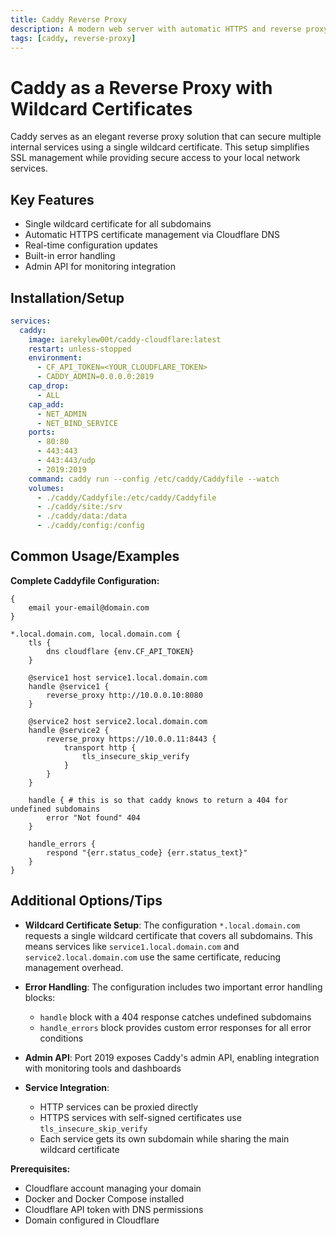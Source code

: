 ```yaml
---
title: Caddy Reverse Proxy
description: A modern web server with automatic HTTPS and reverse proxy capabilities using wildcard certificates
tags: [caddy, reverse-proxy]
---
```


# Caddy as a Reverse Proxy with Wildcard Certificates

Caddy serves as an elegant reverse proxy solution that can secure multiple internal services using a single wildcard certificate. This setup simplifies SSL management while providing secure access to your local network services.

## Key Features

- Single wildcard certificate for all subdomains
- Automatic HTTPS certificate management via Cloudflare DNS
- Real-time configuration updates
- Built-in error handling
- Admin API for monitoring integration

## Installation/Setup

```yaml
services:
  caddy:
    image: iarekylew00t/caddy-cloudflare:latest
    restart: unless-stopped
    environment:
      - CF_API_TOKEN=<YOUR_CLOUDFLARE_TOKEN>
      - CADDY_ADMIN=0.0.0.0:2019
    cap_drop:
      - ALL
    cap_add:
      - NET_ADMIN
      - NET_BIND_SERVICE
    ports:
      - 80:80
      - 443:443
      - 443:443/udp
      - 2019:2019
    command: caddy run --config /etc/caddy/Caddyfile --watch
    volumes:
      - ./caddy/Caddyfile:/etc/caddy/Caddyfile
      - ./caddy/site:/srv
      - ./caddy/data:/data
      - ./caddy/config:/config
```

## Common Usage/Examples

**Complete Caddyfile Configuration:**

```caddyfile
{
    email your-email@domain.com
}

*.local.domain.com, local.domain.com {
    tls {
        dns cloudflare {env.CF_API_TOKEN}
    }

    @service1 host service1.local.domain.com
    handle @service1 {
        reverse_proxy http://10.0.0.10:8080
    }

    @service2 host service2.local.domain.com
    handle @service2 {
        reverse_proxy https://10.0.0.11:8443 {
            transport http {
                tls_insecure_skip_verify
            }
        }
    }

    handle { # this is so that caddy knows to return a 404 for undefined subdomains
        error "Not found" 404
    }
    
    handle_errors {
        respond "{err.status_code} {err.status_text}"
    }
}
```

## Additional Options/Tips

- **Wildcard Certificate Setup**: The configuration `*.local.domain.com` requests a single wildcard certificate that covers all subdomains. This means services like `service1.local.domain.com` and `service2.local.domain.com` use the same certificate, reducing management overhead.

- **Error Handling**: The configuration includes two important error handling blocks:
  - `handle` block with a 404 response catches undefined subdomains
  - `handle_errors` block provides custom error responses for all error conditions

- **Admin API**: Port 2019 exposes Caddy's admin API, enabling integration with monitoring tools and dashboards

- **Service Integration**:
  - HTTP services can be proxied directly
  - HTTPS services with self-signed certificates use `tls_insecure_skip_verify`
  - Each service gets its own subdomain while sharing the main wildcard certificate

**Prerequisites:**
- Cloudflare account managing your domain
- Docker and Docker Compose installed
- Cloudflare API token with DNS permissions
- Domain configured in Cloudflare